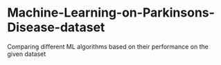 # Machine-Learning-on-Parkinsons-Disease-dataset
Comparing different ML algorithms based on their performance on the given dataset
